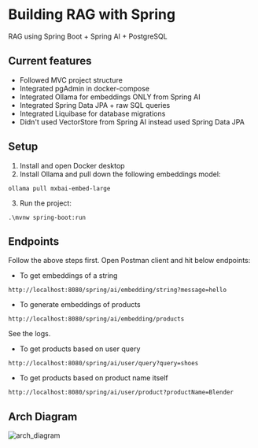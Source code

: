 # Building RAG with Spring 
RAG using Spring Boot + Spring AI + PostgreSQL

## Current features
- Followed MVC project structure
- Integrated pgAdmin in docker-compose
- Integrated Ollama for embeddings ONLY from Spring AI
- Integrated Spring Data JPA + raw SQL queries
- Integrated Liquibase for database migrations
- Didn't used VectorStore from Spring AI instead used Spring Data JPA
  
## Setup
1. Install and open Docker desktop  
2. Install Ollama and pull down the following embeddings model:
```
ollama pull mxbai-embed-large
```
3. Run the project:
```
.\mvnw spring-boot:run
```

## Endpoints
Follow the above steps first. Open Postman client and hit below endpoints:
- To get embeddings of a string
```
http://localhost:8080/spring/ai/embedding/string?message=hello
```
- To generate embeddings of products
```
http://localhost:8080/spring/ai/embedding/products
```
See the logs. 
- To get products based on user query
```
http://localhost:8080/spring/ai/user/query?query=shoes
```
- To get products based on product name itself
```
http://localhost:8080/spring/ai/user/product?productName=Blender
```

## Arch Diagram
![arch_diagram](https://github.com/user-attachments/assets/b7fda6ef-28ef-436a-9d65-07e38d45909f)
